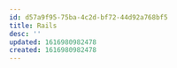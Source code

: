 ```yaml
---
id: d57a9f95-75ba-4c2d-bf72-44d92a768bf5
title: Rails
desc: ''
updated: 1616980982478
created: 1616980982478
---
```


